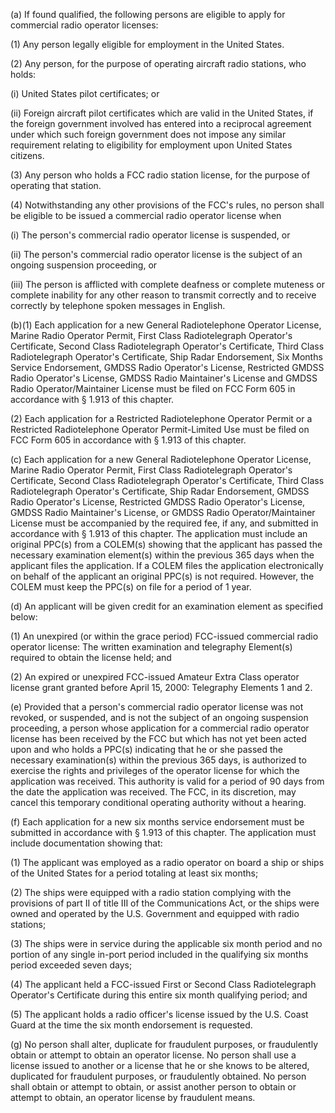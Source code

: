 (a) If found qualified, the following persons are eligible to apply for commercial radio operator licenses:

(1) Any person legally eligible for employment in the United States.

(2) Any person, for the purpose of operating aircraft radio stations, who holds:

(i) United States pilot certificates; or
              

(ii) Foreign aircraft pilot certificates which are valid in the United States, if the foreign government involved has entered into a reciprocal agreement under which such foreign government does not impose any similar requirement relating to eligibility for employment upon United States citizens.

(3) Any person who holds a FCC radio station license, for the purpose of operating that station.

(4) Notwithstanding any other provisions of the FCC's rules, no person shall be eligible to be issued a commercial radio operator license when

(i) The person's commercial radio operator license is suspended, or

(ii) The person's commercial radio operator license is the subject of an ongoing suspension proceeding, or

(iii) The person is afflicted with complete deafness or complete muteness or complete inability for any other reason to transmit correctly and to receive correctly by telephone spoken messages in English.

(b)(1) Each application for a new General Radiotelephone Operator License, Marine Radio Operator Permit, First Class Radiotelegraph Operator's Certificate, Second Class Radiotelegraph Operator's Certificate, Third Class Radiotelegraph Operator's Certificate, Ship Radar Endorsement, Six Months Service Endorsement, GMDSS Radio Operator's License, Restricted GMDSS Radio Operator's License, GMDSS Radio Maintainer's License and GMDSS Radio Operator/Maintainer License must be filed on FCC Form 605 in accordance with § 1.913 of this chapter.

(2) Each application for a Restricted Radiotelephone Operator Permit or a Restricted Radiotelephone Operator Permit-Limited Use must be filed on FCC Form 605 in accordance with § 1.913 of this chapter.

(c) Each application for a new General Radiotelephone Operator License, Marine Radio Operator Permit, First Class Radiotelegraph Operator's Certificate, Second Class Radiotelegraph Operator's Certificate, Third Class Radiotelegraph Operator's Certificate, Ship Radar Endorsement, GMDSS Radio Operator's License, Restricted GMDSS Radio Operator's License, GMDSS Radio Maintainer's License, or GMDSS Radio Operator/Maintainer License must be accompanied by the required fee, if any, and submitted in accordance with § 1.913 of this chapter. The application must include an original PPC(s) from a COLEM(s) showing that the applicant has passed the necessary examination element(s) within the previous 365 days when the applicant files the application. If a COLEM files the application electronically on behalf of the applicant an original PPC(s) is not required. However, the COLEM must keep the PPC(s) on file for a period of 1 year.

(d) An applicant will be given credit for an examination element as specified below:

(1) An unexpired (or within the grace period) FCC-issued commercial radio operator license: The written examination and telegraphy Element(s) required to obtain the license held; and

(2) An expired or unexpired FCC-issued Amateur Extra Class operator license grant granted before April 15, 2000: Telegraphy Elements 1 and 2.

(e) Provided that a person's commercial radio operator license was not revoked, or suspended, and is not the subject of an ongoing suspension proceeding, a person whose application for a commercial radio operator license has been received by the FCC but which has not yet been acted upon and who holds a PPC(s) indicating that he or she passed the necessary examination(s) within the previous 365 days, is authorized to exercise the rights and privileges of the operator license for which the application was received. This authority is valid for a period of 90 days from the date the application was received. The FCC, in its discretion, may cancel this temporary conditional operating authority without a hearing.

(f) Each application for a new six months service endorsement must be submitted in accordance with § 1.913 of this chapter. The application must include documentation showing that:

(1) The applicant was employed as a radio operator on board a ship or ships of the United States for a period totaling at least six months;

(2) The ships were equipped with a radio station complying with the provisions of part II of title III of the Communications Act, or the ships were owned and operated by the U.S. Government and equipped with radio stations;

(3) The ships were in service during the applicable six month period and no portion of any single in-port period included in the qualifying six months period exceeded seven days;

(4) The applicant held a FCC-issued First or Second Class Radiotelegraph Operator's Certificate during this entire six month qualifying period; and

(5) The applicant holds a radio officer's license issued by the U.S. Coast Guard at the time the six month endorsement is requested.

(g) No person shall alter, duplicate for fraudulent purposes, or fraudulently obtain or attempt to obtain an operator license. No person shall use a license issued to another or a license that he or she knows to be altered, duplicated for fraudulent purposes, or fraudulently obtained. No person shall obtain or attempt to obtain, or assist another person to obtain or attempt to obtain, an operator license by fraudulent means.

